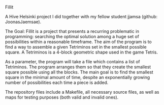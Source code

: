 Fillit

A Hive Helsinki project I did together with my fellow student jjamsa (github: JoonasJaemsae).

The Goal:
Fillit is a project that presents a recurring
problematic in programming: searching the optimal solution among a huge set of possibilities within a reasonable timeframe. The aim of the program is to find a way to assemble a given Tetriminos set in the smallest possible square.
A Tetriminos is a 4-block geometric shape used in the game Tetris.


As a parameter, the program will take a file which contains a list of Tetriminos. The program arranges them so that they create the smallest square possible using all the blocks. The main goal is to find the smallest square in the minimal amount of time, despite an exponentially growing number of possibilities each time a piece is added.


The repository files include a Makefile, all necessary source files, as well as maps for testing purposes (both valid and invalid ones).
